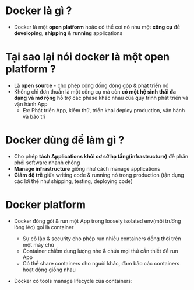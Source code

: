 
# Docker là gì ?

- Docker là một **open platform** hoặc có thể coi nó như một **công cụ** để **developing**, **shipping** & **running** applications

# Tại sao lại nói docker là một open platform ?

- Là **open source** - cho phép cộng đồng đóng góp & phát triển nó
- Không chỉ đơn thuần là một công cụ mà còn **có một hệ sinh thái đa dạng và mở rộng** hỗ trợ các phase khác nhau của quy trình phát triền và vận hành App
	- Ex: Phát triển App, kiểm thử, triển khai deploy production, vận hành và bảo trì

# Docker dùng để làm gì ?

- Cho phép **tách Applications khỏi cơ sở hạ tầng(infrastructure)** để phân phối software nhanh chóng
- **Manage infrastructure** giống như cách manage applications
- **Giảm độ trễ** giữa writing code & running nó trong production (tận dụng các lợi thế như shipping, testing, deploying code) 

# Docker platform

- Docker đóng gói & run một App trong loosely isolated env(môi trường lỏng lẻo) gọi là container
	- Sự cô lập & security cho phép run nhiều containers đồng thời trên một máy chủ
	- Container chiếm dung lượng nhẹ & chứa mọi thứ cần thiết để run App
	- Có thể share containers cho người khác, đảm bảo các containers hoạt động giống nhau

- Docker có tools manage lifecycle của containers:
	
